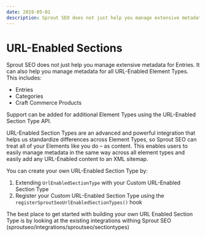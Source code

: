 ```yaml
---
date: 2019-05-01
description: Sprout SEO does not just help you manage extensive metadata for Entries. It can also help you manage metadata for all URL-Enabled Element Types.
---
```


# URL-Enabled Sections 

Sprout SEO does not just help you manage extensive metadata for Entries. It can also help you manage metadata for all URL-Enabled Element Types. This includes:

- Entries
- Categories
- Craft Commerce Products

Support can be added for additional Element Types using the URL-Enabled Section Type API.

URL-Enabled Section Types are an advanced and powerful integration that helps us standardize differences across Element Types, so Sprout SEO can treat all of your Elements like you do – as content. This enables users to easily manage metadata in the same way across all element types and easily add any URL-Enabled content to an XML sitemap.

You can create your own URL-Enabled Section Type by:

1. Extending `UrlEnabledSectionType` with your Custom URL-Enabled Section Type
2. Register your Custom URL-Enabled Section Type using the `registerSproutSeoUrlEnabledSectionTypes()` hook

The best place to get started with building your own URL Enabled Section Type is by looking at the existing integrations withing Sprout SEO (sproutseo/integrations/sproutseo/sectiontypes)